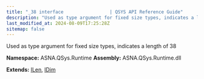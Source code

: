 ```yaml
---
title: "_38 interface                 | QSYS API Reference Guide"
description: "Used as type argument for fixed size types, indicates a length of 38  "
last_modified_at: 2024-08-09T17:25:28Z
sitemap: false
---
```


Used as type argument for fixed size types, indicates a length of 38 

**Namespace:** ASNA.QSys.Runtime
**Assembly:** ASNA.QSys.Runtime.dll

**Extends:** [ILen](/reference/runtime/qsys-runtime/i-len.html), [IDim](/reference/runtime/qsys-runtime/i-dim.html)
<br>
<br>
